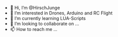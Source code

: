 - 👋 Hi, I’m @HirschJunge
- 👀 I’m interested in Drones, Arduino and RC Flight
- 🌱 I’m currently learning LUA-Scripts
- 💞️ I’m looking to collaborate on ...
- 📫 How to reach me ...

<!---
HirschJunge/HirschJunge is a ✨ special ✨ repository because its `README.md` (this file) appears on your GitHub profile.
You can click the Preview link to take a look at your changes.
--->
